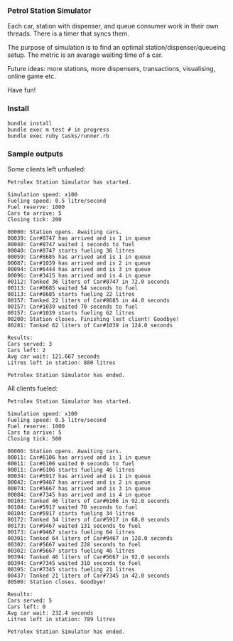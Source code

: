 ### Petrol Station Simulator

Each car, station with dispenser, and queue consumer work in their own threads.
There is a timer that syncs them.

The purpose of simulation is to find an optimal station/dispenser/queueing setup.
The metric is an avarage waiting time of a car.

Future ideas: more stations, more dispensers, transactions, visualising, online game etc.

Have fun!

### Install

```
bundle install
bundle exec m test # in progress
bundle exec ruby tasks/runner.rb
```

### Sample outputs

Some clients left unfueled:
```
Petrolex Station Simulator has started.

Simulation speed: x100
Fueling speed: 0.5 litre/second
Fuel reserve: 1000
Cars to arrive: 5
Closing tick: 200

00000: Station opens. Awaiting cars.
00039: Car#8747 has arrived and is 1 in queue
00040: Car#8747 waited 1 seconds to fuel
00040: Car#8747 starts fueling 36 litres
00059: Car#8685 has arrived and is 1 in queue
00087: Car#1039 has arrived and is 2 in queue
00094: Car#6444 has arrived and is 3 in queue
00096: Car#3415 has arrived and is 4 in queue
00112: Tanked 36 liters of Car#8747 in 72.0 seconds
00113: Car#8685 waited 54 seconds to fuel
00113: Car#8685 starts fueling 22 litres
00157: Tanked 22 liters of Car#8685 in 44.0 seconds
00157: Car#1039 waited 70 seconds to fuel
00157: Car#1039 starts fueling 62 litres
00200: Station closes. Finishing last client! Goodbye!
00281: Tanked 62 liters of Car#1039 in 124.0 seconds

Results:
Cars served: 3
Cars left: 2
Avg car wait: 121.667 seconds
Litres left in station: 880 litres

Petrolex Station Simulator has ended.
```

All clients fueled:
```
Petrolex Station Simulator has started.

Simulation speed: x100
Fueling speed: 0.5 litre/second
Fuel reserve: 1000
Cars to arrive: 5
Closing tick: 500

00000: Station opens. Awaiting cars.
00011: Car#6106 has arrived and is 1 in queue
00011: Car#6106 waited 0 seconds to fuel
00011: Car#6106 starts fueling 46 litres
00034: Car#5917 has arrived and is 1 in queue
00042: Car#9467 has arrived and is 2 in queue
00074: Car#5667 has arrived and is 3 in queue
00084: Car#7345 has arrived and is 4 in queue
00103: Tanked 46 liters of Car#6106 in 92.0 seconds
00104: Car#5917 waited 70 seconds to fuel
00104: Car#5917 starts fueling 34 litres
00172: Tanked 34 liters of Car#5917 in 68.0 seconds
00173: Car#9467 waited 131 seconds to fuel
00173: Car#9467 starts fueling 64 litres
00301: Tanked 64 liters of Car#9467 in 128.0 seconds
00302: Car#5667 waited 228 seconds to fuel
00302: Car#5667 starts fueling 46 litres
00394: Tanked 46 liters of Car#5667 in 92.0 seconds
00394: Car#7345 waited 310 seconds to fuel
00395: Car#7345 starts fueling 21 litres
00437: Tanked 21 liters of Car#7345 in 42.0 seconds
00500: Station closes. Goodbye!

Results:
Cars served: 5
Cars left: 0
Avg car wait: 232.4 seconds
Litres left in station: 789 litres

Petrolex Station Simulator has ended.
```